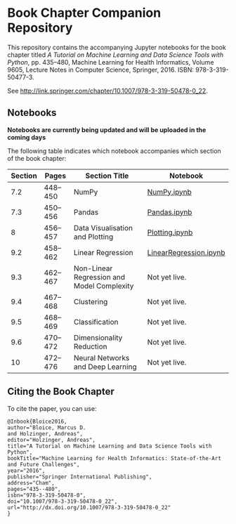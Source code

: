 # Book Chapter Companion Repository
This repository contains the accompanying Jupyter notebooks for the book chapter titled *A Tutorial on Machine Learning and Data Science Tools with Python*, pp. 435–480, Machine Learning for Health Informatics, Volume 9605, Lecture Notes in Computer Science, Springer, 2016. ISBN: 978-3-319-50477-3.

See <http://link.springer.com/chapter/10.1007/978-3-319-50478-0_22>. 

## Notebooks

**Notebooks are currently being updated and will be uploaded in the coming days**

The following table indicates which notebook accompanies which section of the book chapter:

| Section | Pages   | Section Title                              | Notebook                                         |
|---------|---------|--------------------------------------------|--------------------------------------------------|
| 7.2     | 448–450 | NumPy                                      | [NumPy.ipynb](NumPy.ipynb)                       |
| 7.3     | 450–456 | Pandas                                     | [Pandas.ipynb](Pandas.ipynb)                     |
| 8       | 456–457 | Data Visualisation and Plotting            | [Plotting.ipynb](Plotting.ipynb)                 |
| 9.2     | 458–462 | Linear Regression                          | [LinearRegression.ipynb](LinearRegression.ipynb) |
| 9.3     | 462–467 | Non-Linear Regression and Model Complexity | Not yet live.                                    |
| 9.4     | 467–468 | Clustering                                 | Not yet live.                                    |
| 9.5     | 468–469 | Classification                             | Not yet live.                                    |
| 9.6     | 470–472 | Dimensionality Reduction                   | Not yet live.                                    |
| 10      | 472–476 | Neural Networks and Deep Learning          | Not yet live.                                    |

## Citing the Book Chapter
To cite the paper, you can use:

```
@Inbook{Bloice2016,
author="Bloice, Marcus D.
and Holzinger, Andreas",
editor="Holzinger, Andreas",
title="A Tutorial on Machine Learning and Data Science Tools with Python",
bookTitle="Machine Learning for Health Informatics: State-of-the-Art and Future Challenges",
year="2016",
publisher="Springer International Publishing",
address="Cham",
pages="435--480",
isbn="978-3-319-50478-0",
doi="10.1007/978-3-319-50478-0_22",
url="http://dx.doi.org/10.1007/978-3-319-50478-0_22"
}
```
